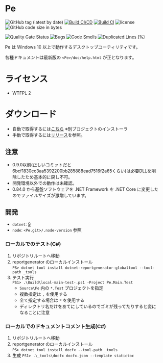 # Pe

![GitHub tag (latest by date)](https://img.shields.io/github/v/tag/sk-0520/Pe?color=orange&label=version)
[![Build CI/CD](https://github.com/sk-0520/Pe/actions/workflows/build-ci-cd.yml/badge.svg?branch=master)](https://github.com/sk-0520/Pe/actions/workflows/build-ci-cd.yml)
[![Build CI](https://github.com/sk-0520/Pe/actions/workflows/build-ci-only.yml/badge.svg)](https://github.com/sk-0520/Pe/actions/workflows/build-ci-only.yml)
![license](https://img.shields.io/github/license/sk-0520/Pe?style=flat)
![GitHub code size in bytes](https://img.shields.io/github/languages/code-size/sk-0520/Pe)

[![Quality Gate Status](https://sonarcloud.io/api/project_badges/measure?project=sk-0520_Pe&metric=alert_status)
![Bugs](https://sonarcloud.io/api/project_badges/measure?project=sk-0520_Pe&metric=bugs)
![Code Smells](https://sonarcloud.io/api/project_badges/measure?project=sk-0520_Pe&metric=code_smells)
![Duplicated Lines (%)](https://sonarcloud.io/api/project_badges/measure?project=sk-0520_Pe&metric=duplicated_lines_density)
](https://sonarcloud.io/summary/new_code?id=sk-0520_Pe)


Pe は Windows 10 以上で動作するデスクトップユーティリティです。

各種ドキュメントは最新版の `<Pe>/doc/help.html` が正となります。

# ライセンス

* WTFPL 2

# ダウンロード

* 自動で取得するには[こちら](https://github.com/sk-0520/Pe.Installer/releases/latest/download/Pe.Installer.exe) ※別プロジェクトのインストーラ
* 手動で取得するには[リリース](https://github.com/sk-0520/Pe/releases)を参照。

## 注意

* 0.9.0以前(正しいコミットだと6bcf1830cc3aa5392200bb285888ead7516f2a65くらい)は必要DLLを削除したため基本的に戻し不可。
* 開発環境以外での動作は未確認。
* 0.84.0 から基盤ソフトウェアを .NET Framework を .NET Core に変更したのでファイルサイズが激増しています。

## 開発

* `dotnet`: [9](https://dotnet.microsoft.com/download/dotnet/9.0)
* `node`: `<Pe.git>/.node-version` 参照

### ローカルでのテスト(C#)

1. リポジトリルートへ移動
1. reportgenerator のローカルインストール  
   `PS> dotnet tool install dotnet-reportgenerator-globaltool --tool-path _tools`
1. テスト実行  
   `PS1> .\Build\local-main-test-.ps1 -Project Pe.Main.Test`
   * `Source\Pe` 内の `*.Test` プロジェクトを指定
   * 複数指定は `,` を使用する
   * 全て指定する場合は `*` を使用する
   * ディレクトリ名だけをあてにしているのでゴミが残ってたりすると変になることに注意

### ローカルでのドキュメントコメント生成(C#)

1. リポジトリルートへ移動
1. reportgenerator のローカルインストール  
   `PS> dotnet tool install docfx --tool-path _tools`
1. 生成
   `PS1> .\_tools\docfx docfx.json --template statictoc`
